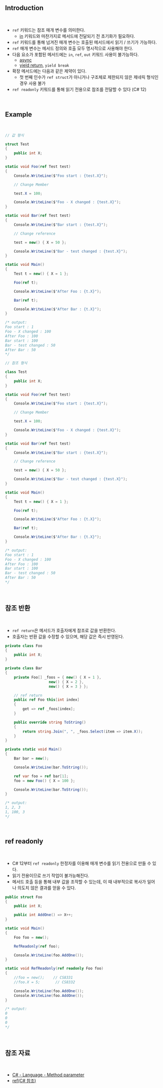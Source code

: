 ## Introduction

<br>

- `ref` 키워드는 참조 매개 변수를 의미한다.
    - [in](https://peponi-paradise.tistory.com/entry/C-Language-In-keyword-Parameter-modifier) 키워드와 마찬가지로 메서드에 전달되기 전 초기화가 필요하다.
- `ref` 키워드를 통해 넘겨진 매개 변수는 호출된 메서드에서 읽기 / 쓰기가 가능하다.
- `ref` 매개 변수는 메서드 정의와 호출 모두 명시적으로 사용해야 한다.
- 다음 요소가 포함된 메서드에는 `in`, `ref`, `out` 키워드 사용이 불가능하다.
    - [async](https://peponi-paradise.tistory.com/entry/C-Language-Async-Await)
    - [yield return](https://learn.microsoft.com/ko-kr/dotnet/csharp/language-reference/statements/yield), `yield break`
- 확장 메서드에는 다음과 같은 제약이 있다.
    - 첫 번째 인수가 `ref struct`가 아니거나 구조체로 제한되지 않은 제네릭 형식인 경우 사용 불가
- `ref readonly` 키워드를 통해 읽기 전용으로 참조를 전달할 수 있다 (C# 12)

<br>

## Example

<br>

```cs
// 값 형식

struct Test
{
    public int X;
}

static void Foo(ref Test test)
{
    Console.WriteLine($"Foo start : {test.X}");

    // Change Member

    test.X = 100;

    Console.WriteLine($"Foo - X changed : {test.X}");
}

static void Bar(ref Test test)
{
    Console.WriteLine($"Bar start : {test.X}");

    // Change reference

    test = new() { X = 50 };

    Console.WriteLine($"Bar - test changed : {test.X}");
}

static void Main()
{
    Test t = new() { X = 1 };

    Foo(ref t);

    Console.WriteLine($"After Foo : {t.X}");

    Bar(ref t);

    Console.WriteLine($"After Bar : {t.X}");
}

/* output:
Foo start : 1
Foo - X changed : 100
After Foo : 100
Bar start : 100
Bar - test changed : 50
After Bar : 50
*/
```

```cs
// 참조 형식

class Test
{
    public int X;
}

static void Foo(ref Test test)
{
    Console.WriteLine($"Foo start : {test.X}");

    // Change Member

    test.X = 100;

    Console.WriteLine($"Foo - X changed : {test.X}");
}

static void Bar(ref Test test)
{
    Console.WriteLine($"Bar start : {test.X}");

    // Change reference

    test = new() { X = 50 };

    Console.WriteLine($"Bar - test changed : {test.X}");
}

static void Main()
{
    Test t = new() { X = 1 };

    Foo(ref t);

    Console.WriteLine($"After Foo : {t.X}");

    Bar(ref t);

    Console.WriteLine($"After Bar : {t.X}");
}

/* output:
Foo start : 1
Foo - X changed : 100
After Foo : 100
Bar start : 100
Bar - test changed : 50
After Bar : 50
*/
```

<br>

## 참조 반환

<br>

- `ref return`은 메서드가 호출자에게 참조로 값을 반환한다.
- 호출자는 반환 값을 수정할 수 있으며, 해당 값은 즉시 반영된다.

```cs
private class Foo
{
    public int X;
}

private class Bar
{
    private Foo[] _foos = { new() { X = 1 },
                    new() { X = 2 },
                    new() { X = 3 } };

    // ref return
    public ref Foo this[int index]
    {
        get => ref _foos[index];
    }

    public override string ToString()
    {
        return string.Join(", ", _foos.Select(item => item.X));
    }
}

private static void Main()
{
    Bar bar = new();

    Console.WriteLine(bar.ToString());

    ref var foo = ref bar[1];
    foo = new Foo() { X = 100 };

    Console.WriteLine(bar.ToString());
}

/* output:
1, 2, 3
1, 100, 3
*/
```

<br>

## ref readonly

<br>

- C# 12부터 `ref readonly` 한정자를 이용해 매개 변수를 읽기 전용으로 만들 수 있다.
- 읽기 전용이므로 쓰기 작업이 불가능해진다.
- 메서드 호출 등을 통해 내부 값을 조작할 수 있는데, 이 때 내부적으로 복사가 일어나 의도치 않은 결과를 얻을 수 있다.
```cs
public struct Foo
{
    public int X;

    public int AddOne() => X++;
}
```
```cs
static void Main()
{
    Foo foo = new();

    RefReadonly(ref foo);

    Console.WriteLine(foo.AddOne());
}

static void RefReadonly(ref readonly Foo foo)
{
    //foo = new();    // CS8331
    //foo.X = 5;       // CS8332

    Console.WriteLine(foo.AddOne());
    Console.WriteLine(foo.AddOne());
}

/* output:
0
0
0
*/
```

<br>

## 참조 자료

<br>

- [C# - Language - Method parameter](https://peponi-paradise.tistory.com/entry/C-Language-Method-parameter)
- [ref(C# 참조)](https://learn.microsoft.com/ko-kr/dotnet/csharp/language-reference/keywords/ref)